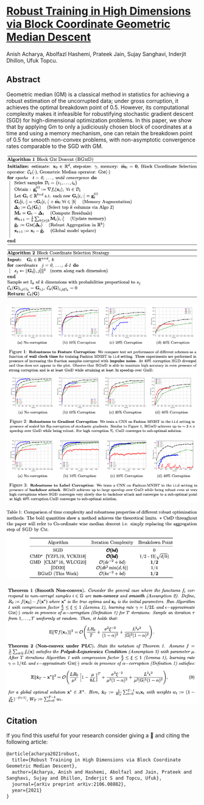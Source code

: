 [Robust Training in High Dimensions via Block Coordinate Geometric Median Descent](https://arxiv.org/pdf/2106.08882.pdf)
=================================================================================
Anish Acharya, Abolfazl Hashemi, Prateek Jain, Sujay Sanghavi, Inderjit Dhillon, Ufuk Topcu.

Abstract
------------
Geometric median (GM) is a classical method in statistics for achieving a robust estimation
of the uncorrupted data; under gross corruption, it achieves the optimal breakdown point of
0.5. However, its computational complexity makes it infeasible for robustifying stochastic
gradient descent (SGD) for high-dimensional optimization problems. In this paper, we show
that by applying Gm to only a judiciously chosen block of coordinates at a time and using
a memory mechanism, one can retain the breakdown point of 0.5 for smooth non-convex
problems, with non-asymptotic convergence rates comparable to the SGD with GM.

![](https://github.com/anishacharya/BGMD/blob/main/readme_utils/bgmd_algo.png)

![](https://github.com/anishacharya/BGMD/blob/main/readme_utils/bgmd_fig1.png)
![](https://github.com/anishacharya/BGMD/blob/main/readme_utils/bgmd_fig2.png)
![](https://github.com/anishacharya/BGMD/blob/main/readme_utils/bgmd_fig3.png)


![](https://github.com/anishacharya/BGMD/blob/main/readme_utils/bgmd_conv_table.png)

![](https://github.com/anishacharya/BGMD/blob/main/readme_utils/bgmd_theoru.png)


Citation  
------------
If you find this useful for your research consider giving a :star2: and citing the following article:     
```
@article{acharya2021robust,
  title={Robust Training in High Dimensions via Block Coordinate Geometric Median Descent},
  author={Acharya, Anish and Hashemi, Abolfazl and Jain, Prateek and Sanghavi, Sujay and Dhillon, Inderjit S and Topcu, Ufuk},
  journal={arXiv preprint arXiv:2106.08882},
  year={2021}
}
```
